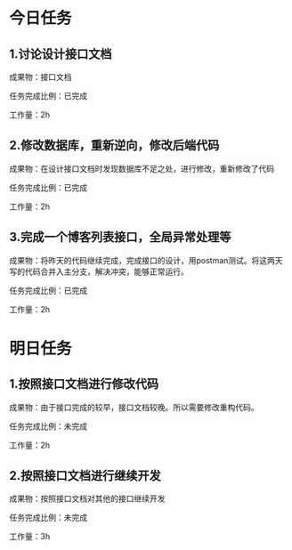 # 今日任务

## 1.讨论设计接口文档

成果物：接口文档

任务完成比例：已完成

工作量：2h

## 2.修改数据库，重新逆向，修改后端代码

成果物：在设计接口文档时发现数据库不足之处，进行修改，重新修改了代码

任务完成比例：已完成

工作量：2h

## 3.完成一个博客列表接口，全局异常处理等

成果物：将昨天的代码继续完成，完成接口的设计，用postman测试。将这两天写的代码合并入主分支，解决冲突，能够正常运行。

任务完成比例：已完成

工作量：2h

# 明日任务

## 1.按照接口文档进行修改代码

成果物：由于接口完成的较早，接口文档较晚。所以需要修改重构代码。

任务完成比例：未完成

工作量：2h

## 2.按照接口文档进行继续开发

成果物：按照接口文档对其他的接口继续开发

任务完成比例：未完成

工作量：3h